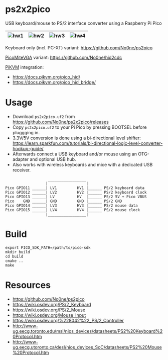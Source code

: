 # ps2x2pico
USB keyboard/mouse to PS/2 interface converter using a Raspberry Pi Pico


|![hw1](https://raw.githubusercontent.com/No0ne/ps2x2pico/main/doc/hw1.jpg) |![hw2](https://raw.githubusercontent.com/No0ne/ps2x2pico/main/doc/hw2.jpg) |![hw3](https://raw.githubusercontent.com/No0ne/ps2x2pico/main/doc/hw3.jpg) |![hw4](https://raw.githubusercontent.com/No0ne/ps2x2pico/main/doc/hw4.jpg) |
|-|-|-|-|

Keyboard only (incl. PC-XT) variant: https://github.com/No0ne/ps2pico

[PicoMiteVGA](https://geoffg.net/picomitevga.html) variant: https://github.com/No0ne/hid2cdc

[PiKVM](https://pikvm.org) integration:
* https://docs.pikvm.org/pico_hid/
* https://docs.pikvm.org/pico_hid_bridge/

# Usage
* Download `ps2x2pico.uf2` from https://github.com/No0ne/ps2x2pico/releases
* Copy `ps2x2pico.uf2` to your Pi Pico by pressing BOOTSEL before pluggging in.
* 3.3V/5V conversion is done using a bi-directional level shifter: https://learn.sparkfun.com/tutorials/bi-directional-logic-level-converter-hookup-guide/
* Afterwards connect a USB keyboard and/or mouse using an OTG-adapter and optional USB hub.
* Also works with wireless keyboards and mice with a dedicated USB receiver.
```
                   _________________
                  |                 |
Pico GPIO11 ______| LV1         HV1 |______ PS/2 keyboard data
Pico GPIO12 ______| LV2         HV2 |______ PS/2 keyboard clock
Pico GPIO13 ______| LV          HV  |______ PS/2 5V + Pico VBUS
Pico    GND ______| GND         GND |______ PS/2 GND
Pico GPIO14 ______| LV3         HV3 |______ PS/2 mouse data
Pico GPIO15 ______| LV4         HV4 |______ PS/2 mouse clock
                  |_________________|
```

# Build
```
export PICO_SDK_PATH=/path/to/pico-sdk
mkdir build
cd build
cmake ..
make
```

# Resources
* https://github.com/No0ne/ps2pico
* https://wiki.osdev.org/PS/2_Keyboard
* https://wiki.osdev.org/PS/2_Mouse
* https://wiki.osdev.org/Mouse_Input
* https://wiki.osdev.org/%228042%22_PS/2_Controller
* http://www-ug.eecg.toronto.edu/msl/nios_devices/datasheets/PS2%20Keyboard%20Protocol.htm
* http://www-ug.eecg.utoronto.ca/desl/nios_devices_SoC/datasheets/PS2%20Mouse%20Protocol.htm
